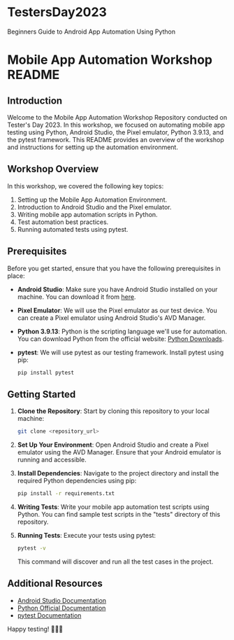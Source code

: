 # TestersDay2023
Beginners Guide to Android App Automation Using Python

# Mobile App Automation Workshop README

## Introduction

Welcome to the Mobile App Automation Workshop Repository conducted on Tester's Day 2023. In this workshop, we focused on automating mobile app testing using Python, Android Studio, the Pixel emulator, Python 3.9.13, and the pytest framework. This README provides an overview of the workshop and instructions for setting up the automation environment.

## Workshop Overview

In this workshop, we covered the following key topics:

1. Setting up the Mobile App Automation Environment.
2. Introduction to Android Studio and the Pixel emulator.
3. Writing mobile app automation scripts in Python.
4. Test automation best practices.
5. Running automated tests using pytest.

## Prerequisites

Before you get started, ensure that you have the following prerequisites in place:

- **Android Studio**: Make sure you have Android Studio installed on your machine. You can download it from [here](https://developer.android.com/studio).

- **Pixel Emulator**: We will use the Pixel emulator as our test device. You can create a Pixel emulator using Android Studio's AVD Manager.

- **Python 3.9.13**: Python is the scripting language we'll use for automation. You can download Python from the official website: [Python Downloads](https://www.python.org/downloads/release/python-3913/).

- **pytest**: We will use pytest as our testing framework. Install pytest using pip:

  ```bash
  pip install pytest
  ```

## Getting Started

1. **Clone the Repository**: Start by cloning this repository to your local machine:

   ```bash
   git clone <repository_url>
   ```

2. **Set Up Your Environment**: Open Android Studio and create a Pixel emulator using the AVD Manager. Ensure that your Android emulator is running and accessible.

3. **Install Dependencies**: Navigate to the project directory and install the required Python dependencies using pip:

   ```bash
   pip install -r requirements.txt
   ```

4. **Writing Tests**: Write your mobile app automation test scripts using Python. You can find sample test scripts in the "tests" directory of this repository.

5. **Running Tests**: Execute your tests using pytest:

   ```bash
   pytest -v
   ```

   This command will discover and run all the test cases in the project.

## Additional Resources

- [Android Studio Documentation](https://developer.android.com/studio/intro)
- [Python Official Documentation](https://docs.python.org/3/)
- [pytest Documentation](https://docs.pytest.org/en/latest/)


Happy testing! 📱🤖🧪
